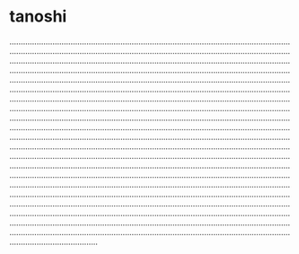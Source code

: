 # tanoshi

...................................................................................................................................................................................................................................................................................................................................................................................................................................................................................................................................................................................................................................................................................................................................................................................................................................................................................................................................................................................................................................................................................................................................................................................................................................................................................................................................................................................................................................................................................................................................................................................................................................................................................................................................................................................................................................................................................................................................................................................................................................................................................................................................................................................................................................................................................................................................................................................................................................................................................................................................................................................................................................................................................................................................................